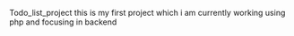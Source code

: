Todo_list_project
this is my first project which i am currently working using php and focusing in backend
